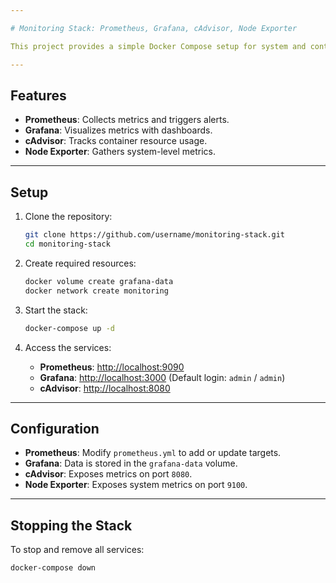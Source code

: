 ```yaml
---

# Monitoring Stack: Prometheus, Grafana, cAdvisor, Node Exporter

This project provides a simple Docker Compose setup for system and container monitoring using Prometheus, Grafana, cAdvisor, and Node Exporter.

---
```


## Features

- **Prometheus**: Collects metrics and triggers alerts.
- **Grafana**: Visualizes metrics with dashboards.
- **cAdvisor**: Tracks container resource usage.
- **Node Exporter**: Gathers system-level metrics.

---

## Setup

1. Clone the repository:
   ```bash
   git clone https://github.com/username/monitoring-stack.git
   cd monitoring-stack
   ```

2. Create required resources:
   ```bash
   docker volume create grafana-data
   docker network create monitoring
   ```

3. Start the stack:
   ```bash
   docker-compose up -d
   ```

4. Access the services:
   - **Prometheus**: [http://localhost:9090](http://localhost:9090)
   - **Grafana**: [http://localhost:3000](http://localhost:3000) (Default login: `admin` / `admin`)
   - **cAdvisor**: [http://localhost:8080](http://localhost:8080)

---

## Configuration

- **Prometheus**: Modify `prometheus.yml` to add or update targets.
- **Grafana**: Data is stored in the `grafana-data` volume.
- **cAdvisor**: Exposes metrics on port `8080`.
- **Node Exporter**: Exposes system metrics on port `9100`.

---

## Stopping the Stack

To stop and remove all services:
```bash
docker-compose down
```
